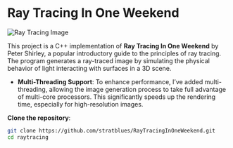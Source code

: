 # Ray Tracing In One Weekend

![Ray Tracing Image](https://github.com/user-attachments/assets/24a5df87-d639-48d6-9941-4d013d0454d6)

This project is a C++ implementation of **Ray Tracing In One Weekend** by Peter Shirley, a popular introductory guide to the principles of ray tracing. The program generates a ray-traced image by simulating the physical behavior of light interacting with surfaces in a 3D scene.

- **Multi-Threading Support**: To enhance performance, I’ve added multi-threading, allowing the image generation process to take full advantage of multi-core processors. This significantly speeds up the rendering time, especially for high-resolution images.



 **Clone the repository**:
   ```bash
   git clone https://github.com/stratblues/RayTracingInOneWeekend.git
   cd raytracing

